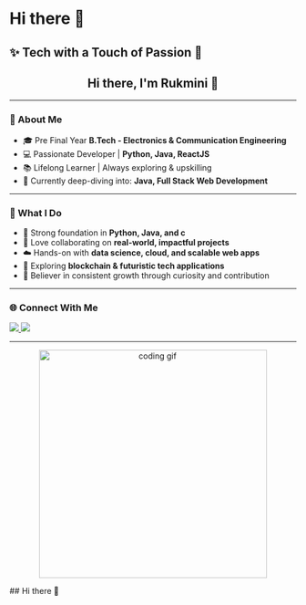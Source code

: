 # Hi there 👋  

## ✨ Tech with a Touch of Passion 💙  

<h2 align="center"> Hi there, I'm Rukmini 💌 </h2>

---

### 🌸 About Me  
- 🎓 Pre Final Year **B.Tech - Electronics & Communication Engineering**  
- 💻 Passionate Developer | **Python, Java, ReactJS**  
- 📚 Lifelong Learner | Always exploring & upskilling  
- 🔎 Currently deep-diving into: **Java, Full Stack Web Development**  

---

### 🚀 What I Do  
- 🧠 Strong foundation in **Python, Java, and c**  
- 🤝 Love collaborating on **real-world, impactful projects**  
- ☁️ Hands-on with **data science, cloud, and scalable web apps**  
- 🔗 Exploring **blockchain & futuristic tech applications**  
- 🌱 Believer in consistent growth through curiosity and contribution  

---

### 🌐 Connect With Me  

<p align="left">
  <a href="https://www.linkedin.com/in/rukmini-villa-0a8556293/" target="_blank">
    <img src="https://img.shields.io/badge/LinkedIn-Connect-blue?style=for-the-badge&logo=linkedin" />
  </a>
  <a href="mailto:rukminivilla9@gmail.com">
    <img src="https://img.shields.io/badge/Gmail-rukminivilla9@gmail.com-red?style=for-the-badge&logo=gmail" />
  </a>
</p>

---

<p align="center">
  <img src="https://media.giphy.com/media/L1R1tvI9svkIWwpVYr/giphy.gif" width="400" alt="coding gif"/>
</p>
## Hi there 👋

<!--
**Rukminivilla/Rukminivilla** is a ✨ _special_ ✨ repository because its `README.md` (this file) appears on your GitHub profile.

Here are some ideas to get you started:

- 🔭 I’m currently working on ...
- 🌱 I’m currently learning ...
- 👯 I’m looking to collaborate on ...
- 🤔 I’m looking for help with ...
- 💬 Ask me about ...
- 📫 How to reach me: ...
- 😄 Pronouns: ...
- ⚡ Fun fact: ...
-->
